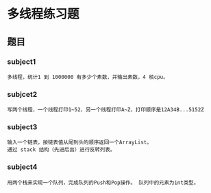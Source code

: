 # 多线程练习题
## 题目
### subject1
    多线程，统计1 到 1000000 有多少个素数，并输出素数，4 核cpu。
### subjcet2
    写两个线程，一个线程打印1~52，另一个线程打印A~Z，打印顺序是12A34B...5152Z
### subject3
    输入一个链表，按链表值从尾到头的顺序返回一个ArrayList。
    通过 stack 结构（先进后出）进行反转列表。
### subject4
    用两个栈来实现一个队列，完成队列的Push和Pop操作。 队列中的元素为int类型。
